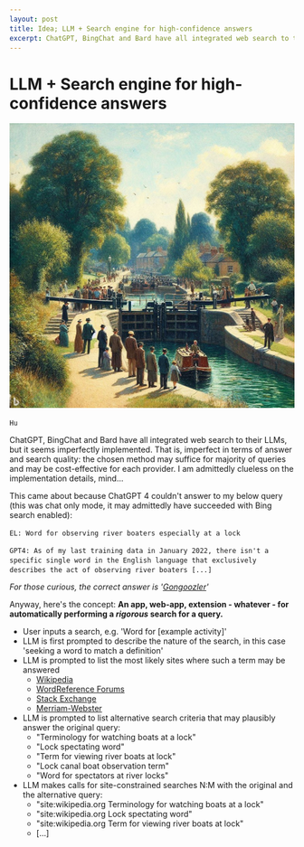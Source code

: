 ```yaml
---
layout: post
title: Idea; LLM + Search engine for high-confidence answers
excerpt: ChatGPT, BingChat and Bard have all integrated web search to their LLMs, but it seems imperfectly implemented. That is, imperfect in terms of answer and search quality; the chosen method may suffice for majority of queries and may be cost-effective for each provider. I am admittedly clueless on the implementation details, mind...
---
```


# LLM + Search engine for high-confidence answers

![Oil painting of people watching boaters operate a canal lock - also known as 'gongoozlers'. AI generated using Bing Image Creator](/assets\images\gongoozlers.jpg)

`Hu`

ChatGPT, BingChat and Bard have all integrated web search to their LLMs, but it seems imperfectly implemented. That is, imperfect in terms of answer and search quality: the chosen method may suffice for majority of queries and may be cost-effective for each provider. I am admittedly clueless on the implementation details, mind...

This came about because ChatGPT 4 couldn't answer to my below query (this was chat only mode, it may admittedly have succeeded with Bing search enabled):

`EL: Word for observing river boaters especially at a lock`

`GPT4: As of my last training data in January 2022, there isn't a specific single word in the English language that exclusively describes the act of observing river boaters [...]`

*For those curious, the correct answer is '[Gongoozler](https://en.wikipedia.org/wiki/Gongoozler)'*

Anyway, here's the concept:
**An app, web-app, extension - whatever - for automatically performing a *rigorous* search for a query.**  
* User inputs a search, e.g. 'Word for [example activity]'
* LLM is first prompted to describe the nature of the search, in this case 'seeking a word to match a definition'
* LLM is prompted to list the most likely sites where such a term may be answered
  * [Wikipedia](https://www.wikipedia.org/)
  * [WordReference Forums](https://forum.wordreference.com/)
  * [Stack Exchange](https://english.stackexchange.com/)
  * [Merriam-Webster](https://www.merriam-webster.com/)
* LLM is prompted to list alternative search criteria that may plausibly answer the original query:
  * "Terminology for watching boats at a lock"
  * "Lock spectating word"
  * "Term for viewing river boats at lock"
  * "Lock canal boat observation term"
  * "Word for spectators at river locks"
* LLM makes calls for site-constrained searches N:M with the original and the alternative query:
  * "site:wikipedia.org Terminology for watching boats at a lock"
  * "site:wikipedia.org Lock spectating word"
  * "site:wikipedia.org Term for viewing river boats at lock"
  * [...]
